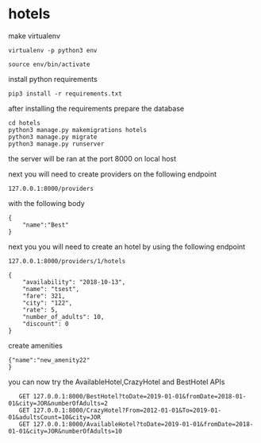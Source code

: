 # hotels

make virtualenv 
```
virtualenv -p python3 env

source env/bin/activate
```

install python requirements 
```
pip3 install -r requirements.txt
```

after installing the requirements prepare the database 

```
cd hotels
python3 manage.py makemigrations hotels
python3 manage.py migrate
python3 manage.py runserver
```
the server will be ran at the port 8000 on local host



next you will need to create providers on the following endpoint

```127.0.0.1:8000/providers```

with the following body  
```
{
	"name":"Best"
}
```

next you you will need to create an hotel by using the following endpoint

```127.0.0.1:8000/providers/1/hotels ```


```
{
    "availability": "2018-10-13",
    "name": "tsest",
    "fare": 321,
    "city": "122",
    "rate": 5,
    "number_of_adults": 10,
    "discount": 0
}

```
create amenities 
```POST 127.0.0.1:8000/hotels/1/amenity
{"name":"new_amenity22"
}

```


you can now try the AvailableHotel,CrazyHotel and BestHotel APIs

```
   GET 127.0.0.1:8000/BestHotel?toDate=2019-01-01&fromDate=2018-01-01&city=JOR&numberOfAdults=2
   GET 127.0.0.1:8000/CrazyHotel?From=2012-01-01&To=2019-01-01&adultsCount=10&city=JOR
   GET 127.0.0.1:8000/AvailableHotel?toDate=2019-01-01&fromDate=2018-01-01&city=JOR&numberOfAdults=10
   ```
